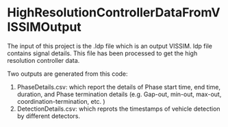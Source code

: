 # HighResolutionControllerDataFromVISSIMOutput

The input of this project is the .ldp file which is an output VISSIM. ldp file contains signal details. This file has been processed to get the high resolution controller data. 

Two outputs  are generated from this code:
1. PhaseDetails.csv: which report the details of Phase start time, end time, duration, and Phase termination details (e.g. Gap-out, min-out, max-out, coordination-termination, etc. )
2. DetectionDetails.csv: which reprots the timestamps of vehicle detection by different detectors. 
